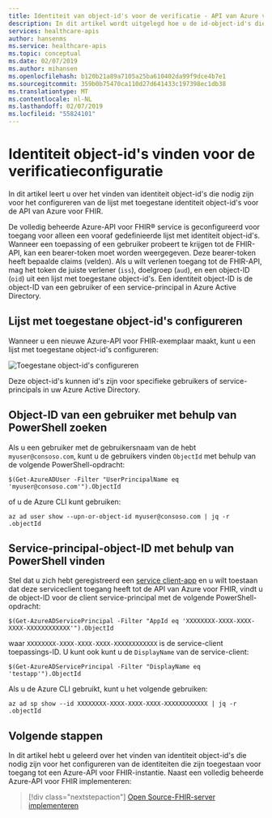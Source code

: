 ```yaml
---
title: Identiteit van object-id's voor de verificatie - API van Azure voor FHIR zoeken
description: In dit artikel wordt uitgelegd hoe u de id-object-id's die nodig zijn voor verificatie configureren voor Azure-API voor FHIR zoeken
services: healthcare-apis
author: hansenms
ms.service: healthcare-apis
ms.topic: conceptual
ms.date: 02/07/2019
ms.author: mihansen
ms.openlocfilehash: b120b21a89a7105a25ba610402da99f9dce4b7e1
ms.sourcegitcommit: 359b0b75470ca110d27d641433c197398ec1db38
ms.translationtype: MT
ms.contentlocale: nl-NL
ms.lasthandoff: 02/07/2019
ms.locfileid: "55824101"
---
```

# <a name="find-identity-object-ids-for-authentication-configuration"></a>Identiteit object-id's vinden voor de verificatieconfiguratie

In dit artikel leert u over het vinden van identiteit object-id's die nodig zijn voor het configureren van de lijst met toegestane identiteit object-id's voor de API van Azure voor FHIR.

De volledig beheerde Azure-API voor FHIR&reg; service is geconfigureerd voor toegang voor alleen een vooraf gedefinieerde lijst met identiteit object-id's. Wanneer een toepassing of een gebruiker probeert te krijgen tot de FHIR-API, kan een bearer-token moet worden weergegeven. Deze bearer-token heeft bepaalde claims (velden). Als u wilt verlenen toegang tot de FHIR-API, mag het token de juiste verlener (`iss`), doelgroep (`aud`), en een object-ID (`oid`) uit een lijst met toegestane object-id's. Een identiteit object-ID is de object-ID van een gebruiker of een service-principal in Azure Active Directory.

## <a name="configure-list-of-allowed-object-ids"></a>Lijst met toegestane object-id's configureren

Wanneer u een nieuwe Azure-API voor FHIR-exemplaar maakt, kunt u een lijst met toegestane object-id's configureren:

![Toegestane object-id's configureren](media/quickstart-paas-portal/configure-allowed-oids.png)

Deze object-id's kunnen id's zijn voor specifieke gebruikers of service-principals in uw Azure Active Directory.

## <a name="find-user-object-id-using-powershell"></a>Object-ID van een gebruiker met behulp van PowerShell zoeken

Als u een gebruiker met de gebruikersnaam van de hebt `myuser@consoso.com`, kunt u de gebruikers vinden `ObjectId` met behulp van de volgende PowerShell-opdracht:

```azurepowershell-interactive
$(Get-AzureADUser -Filter "UserPrincipalName eq 'myuser@consoso.com'").ObjectId
```

of u de Azure CLI kunt gebruiken:

```azurecli-interactive
az ad user show --upn-or-object-id myuser@consoso.com | jq -r .objectId
```

## <a name="find-service-principal-object-id-using-powershell"></a>Service-principal-object-ID met behulp van PowerShell vinden

Stel dat u zich hebt geregistreerd een [service client-app](register-service-azure-ad-client-app.md) en u wilt toestaan dat deze serviceclient toegang heeft tot de API van Azure voor FHIR, vindt u de object-ID voor de client service-principal met de volgende PowerShell-opdracht:

```azurepowershell-interactive
$(Get-AzureADServicePrincipal -Filter "AppId eq 'XXXXXXXX-XXXX-XXXX-XXXX-XXXXXXXXXXXX'").ObjectId
```

waar `XXXXXXXX-XXXX-XXXX-XXXX-XXXXXXXXXXXX` is de service-client toepassings-ID. U kunt ook kunt u de `DisplayName` van de service-client:

```azurepowershell-interactive
$(Get-AzureADServicePrincipal -Filter "DisplayName eq 'testapp'").ObjectId
```

Als u de Azure CLI gebruikt, kunt u het volgende gebruiken:

```azurecli-interactive
az ad sp show --id XXXXXXXX-XXXX-XXXX-XXXX-XXXXXXXXXXXX | jq -r .objectId
```

## <a name="next-steps"></a>Volgende stappen

In dit artikel hebt u geleerd over het vinden van identiteit object-id's die nodig zijn voor het configureren van de identiteiten die zijn toegestaan voor toegang tot een Azure-API voor FHIR-instantie. Naast een volledig beheerde Azure-API voor FHIR implementeren:
 
>[!div class="nextstepaction"]
>[Open Source-FHIR-server implementeren](fhir-paas-portal-quickstart.md)